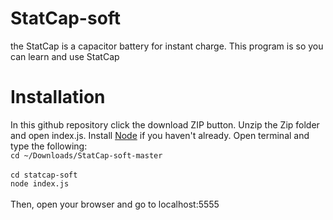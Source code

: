 # StatCap-soft
the StatCap is a capacitor battery for instant charge. This program is so you can learn and use StatCap
# Installation
In this github repository click the download ZIP button. Unzip the Zip folder and open index.js.
Install <a href= "nodejs.org">Node</a> if you haven't already. Open terminal and type the following:
<br>`cd ~/Downloads/StatCap-soft-master`</br>
<br> `cd statcap-soft`
<br>`node index.js`</br>
<br> Then, open your browser and go to localhost:5555</br>
